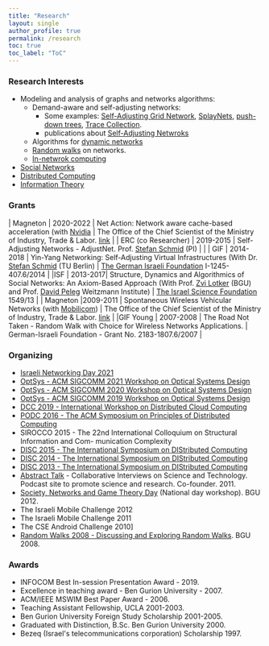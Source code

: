 ```yaml
---
title: "Research"
layout: single 
author_profile: true
permalink: /research
toc: true
toc_label: "ToC"
---
```


### Research Interests

* Modeling and analysis of graphs and networks algorithms:
  * Demand-aware and  self-adjusting networks: 
    * Some examples: [Self-Adjusting Grid Network](/Self-AdjustingGridNetworks), [SplayNets](https://self-adjusting.net/slaynet-visualization/), [push-down trees](https://self-adjusting.net/pushdown-visualisation/), [Trace Collection](https://trace-collection.net/).
    * publications about [Self-Adjusting Netwroks](/publications#self-adjusting-netwroks)
  * Algorithms for [dynamic networks](/publications#self-adjusting-netwroks)
  * [Random walks](/publications#random-walks) on networks.
  * [In-netwrok computing](/publications#in-netwrok-computing)
* [Social Networks](/SocialNetworksAxioms)
* [Distributed Computing](/publications#distributed-computing)
* [Information Theory](/publications#information-theory)


### Grants


| Magneton | 2020-2022 | Net Action: Network aware cache-based acceleration (with [Nvidia](https://www.nvidia.com) | The Office of the Chief Scientist of the Ministry of Industry, Trade & Labor. [link](http://www.magnet.org.il/default.asp?id=26) |
| ERC (co Researcher) | 2019-2015 | Self- Adjusting Networks - AdjustNet. Prof. [Stefan Schmid](https://schmiste.github.io/) (PI) | |
| GIF | 2014-2018 | Yin-Yang Networking: Self-Adjusting Virtual Infrastructures (With Dr. [Stefan Schmid](https://schmiste.github.io/) (TU Berlin) | [The German Israeli Foundation](http://gif.org.il) I-1245-407.6/2014 |
|ISF | 2013-2017| Structure, Dynamics and Algorithmics of Social Networks: An Axiom-Based Approach (With Prof. [Zvi Lotker](https://scholar.google.com/citations?user=s9GA_xkAAAAJ&hl=en) (BGU) and Prof. [David Peleg](http://www.wisdom.weizmann.ac.il/~/peleg/) Weitzmann Institute) | [The Israel Science Foundation](http://isf.org.il/) 1549/13 |
| Magneton |2009-2011 | Spontaneous Wireless Vehicular Networks (with [Mobilicom](http://www.mobilicom.co.il)) | The Office of the Chief Scientist of the Ministry of Industry, Trade & Labor. [link](http://www.magnet.org.il/default.asp?id=26) |
|GIF Young | 2007-2008 | The Road Not Taken - Random Walk with Choice for Wireless Networks Applications. | German-Israeli Foundation - Grant No. 2183-1807.6/2007 |


### Organizing 

* [Israeli Networking Day 2021](https://sites.google.com/view/israelinetworkingday2021)
* [OptSys - ACM SIGCOMM 2021 Workshop on Optical Systems Design](https://conferences.sigcomm.org/sigcomm/2021/workshop-optsys.html)
* [OptSys - ACM SIGCOMM 2020 Workshop on Optical Systems Design](https://conferences.sigcomm.org/sigcomm/2020/workshop-optsys.html)
* [OptSys - ACM SIGCOMM 2019 Workshop on Optical Systems Design](https://conferences.sigcomm.org/sigcomm/2019/workshop-optsys.html)
* [DCC 2019 -  International Workshop on Distributed Cloud Computing](http://www.disc-conference.org/wp/dcc2019/)
* [PODC 2016 - The ACM Symposium on Principles of Distributed Computing](https://www.podc.org/podc2016/)
* SIROCCO 2015 - The 22nd International Colloquium on Structural Information and Com- munication Complexity
* [DISC 2015 - The International Symposium on DIStributed Computing](http://www.disc-conference.org/wp/disc2014/)
* [DISC 2014 - The International Symposium on DIStributed Computing](http://www.disc-conference.org/wp/disc2014/)
* [DISC 2013 - The International Symposium on DIStributed Computing](http://www.disc-conference.org/wp/disc2013/)
* [Abstract Talk](http://www.abstract-talk.org) - Collaborative Interviews on Science and Technology. Podcast site to promote science and research. Co-founder. 2011.
* [Society, Networks and Game Theory Day](http://www.cs.bgu.ac.il/~frankel/SNGTDay/index.html) (National day workshop). BGU 2012.
* The Israeli Mobile Challenge 2012
* The Israeli Mobile Challenge 2011
* The CSE Android Challenge 2010]
* [Random Walks 2008 - Discussing and Exploring Random Walks](http://www.cs.bgu.ac.il/~frankel/RW2008/index.html). BGU 2008.

### Awards

* INFOCOM Best In-session Presentation Award - 2019.
* Excellence in teaching award - Ben Gurion University - 2007.
* ACM/IEEE MSWIM Best Paper Award - 2006.
* Teaching Assistant Fellowship, UCLA 2001-2003.
* Ben Gurion University Foreign Study Scholarship 2001-2005.
* Graduated with Distinction, B.Sc. Ben Gurion University 2000.
* Bezeq (Israel's telecommunications corporation) Scholarship 1997.
